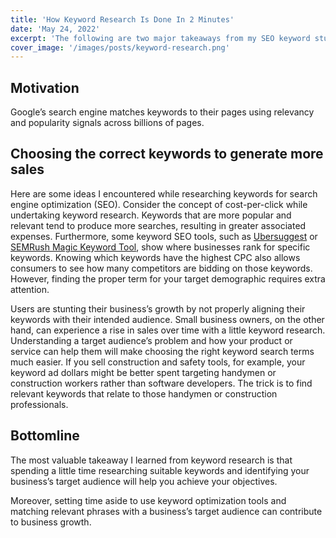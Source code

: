 ```yaml
---
title: 'How Keyword Research Is Done In 2 Minutes'
date: 'May 24, 2022'
excerpt: 'The following are two major takeaways from my SEO keyword study.'
cover_image: '/images/posts/keyword-research.png'
---
```


## Motivation

Google’s search engine matches keywords to their pages using relevancy and popularity signals across billions of pages.

## Choosing the correct keywords to generate more sales

Here are some ideas I encountered while researching keywords for search engine optimization (SEO). Consider the concept of cost-per-click while undertaking keyword research. Keywords that are more popular and relevant tend to produce more searches, resulting in greater associated expenses. Furthermore, some keyword SEO tools, such as [Ubersuggest](https://bit.ly/3GpoD3a) or [SEMRush Magic Keyword Tool](https://bit.ly/3LP0bck), show where businesses rank for specific keywords. Knowing which keywords have the highest CPC also allows consumers to see how many competitors are bidding on those keywords. However, finding the proper term for your target demographic requires extra attention.

Users are stunting their business’s growth by not properly aligning their keywords with their intended audience. Small business owners, on the other hand, can experience a rise in sales over time with a little keyword research. Understanding a target audience’s problem and how your product or service can help them will make choosing the right keyword search terms much easier. If you sell construction and safety tools, for example, your keyword ad dollars might be better spent targeting handymen or construction workers rather than software developers. The trick is to find relevant keywords that relate to those handymen or construction professionals.


## Bottomline

The most valuable takeaway I learned from keyword research is that spending a little time researching suitable keywords and identifying your business’s target audience will help you achieve your objectives.

Moreover, setting time aside to use keyword optimization tools and matching relevant phrases with a business’s target audience can contribute to business growth.